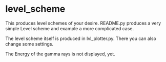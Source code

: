 # level_scheme

This produces level schemes of your desire.
README.py produces a very simple Level scheme and example a more complicated case.

The level scheme itself is produced in lvl_plotter.py.
There you can also change some settings.

The Energy of the gamma rays is not displayed, yet.
